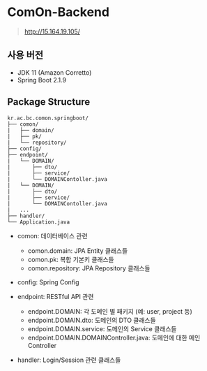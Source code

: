 # ComOn-Backend
> http://15.164.19.105/

## 사용 버전

- JDK 11 (Amazon Corretto)
- Spring Boot 2.1.9


## Package Structure
```
kr.ac.bc.comon.springboot/
├── comon/
|   ├── domain/
|   ├── pk/
|   └── repository/
├── config/
├── endpoint/
|   └── DOMAIN/
|       ├── dto/
|       ├── service/
|       └── DOMAINContoller.java
|   └── DOMAIN/
|       ├── dto/
|       ├── service/
|       └── DOMAINContoller.java
|   ...
├── handler/
└── Application.java
```
* comon: 데이터베이스 관련
  * comon.domain: JPA Entity 클래스들
  * comon.pk: 복합 기본키 클래스들
  * comon.repository: JPA Repository 클래스들

* config: Spring Config

* endpoint: RESTful API 관련
  * endpoint.DOMAIN: 각 도메인 별 패키지 (예: user, project 등)
  * endpoint.DOMAIN.dto: 도메인의 DTO 클래스들
  * endpoint.DOMAIN.service: 도메인의 Service 클래스들
  * endpoint.DOMAIN.DOMAINController.java: 도메인에 대한 메인 Controller

* handler: Login/Session 관련 클래스들